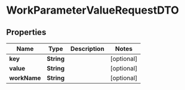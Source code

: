 

# WorkParameterValueRequestDTO


## Properties

Name | Type | Description | Notes
------------ | ------------- | ------------- | -------------
**key** | **String** |  |  [optional]
**value** | **String** |  |  [optional]
**workName** | **String** |  |  [optional]



